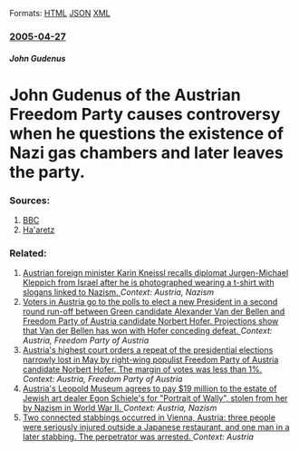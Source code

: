
Formats: [HTML](/news/2005/04/27/john-gudenus-of-the-austrian-freedom-party-causes-controversy-when-he-questions-the-existence-of-nazi-gas-chambers-and-later-leaves-the-par.html)  [JSON](/news/2005/04/27/john-gudenus-of-the-austrian-freedom-party-causes-controversy-when-he-questions-the-existence-of-nazi-gas-chambers-and-later-leaves-the-par.json)  [XML](/news/2005/04/27/john-gudenus-of-the-austrian-freedom-party-causes-controversy-when-he-questions-the-existence-of-nazi-gas-chambers-and-later-leaves-the-par.xml)  

### [2005-04-27](/news/2005/04/27/index.md)

##### John Gudenus
#  John Gudenus of the Austrian Freedom Party causes controversy when he questions the existence of Nazi gas chambers and later leaves the party. 




### Sources:

1. [BBC](http://news.bbc.co.uk/2/hi/europe/4491231.stm)
2. [Ha'aretz](http://www.haaretz.com/hasen/spages/569406.html)

### Related:

1. [Austrian foreign minister Karin Kneissl recalls diplomat Jurgen-Michael Kleppich from Israel after he is photographed wearing a t-shirt with slogans linked to Nazism. ](/news/2018/03/21/austrian-foreign-minister-karin-kneissl-recalls-diplomat-ja1-4rgen-michael-kleppich-from-israel-after-he-is-photographed-wearing-a-t-shirt-wit.md) _Context: Austria, Nazism_
2. [Voters in Austria go to the polls to elect a new President in a second round run-off between Green candidate Alexander Van der Bellen and Freedom Party of Austria candidate Norbert Hofer. Projections show that Van der Bellen has won with Hofer conceding defeat. ](/news/2016/12/4/voters-in-austria-go-to-the-polls-to-elect-a-new-president-in-a-second-round-run-off-between-green-candidate-alexander-van-der-bellen-and-fr.md) _Context: Austria, Freedom Party of Austria_
3. [Austria's highest court orders a repeat of the presidential elections narrowly lost in May by right-wing populist Freedom Party of Austria candidate Norbert Hofer. The margin of votes was less than 1%. ](/news/2016/07/1/austriaas-highest-court-orders-a-repeat-of-the-presidential-elections-narrowly-lost-in-may-by-right-wing-populist-freedom-party-of-austria.md) _Context: Austria, Freedom Party of Austria_
4. [Austria's Leopold Museum agrees to pay $19 million to the estate of Jewish art dealer Egon Schiele's for "Portrait of Wally", stolen from her by Nazism in World War II. ](/news/2010/07/21/austria-s-leopold-museum-agrees-to-pay-19-million-to-the-estate-of-jewish-art-dealer-egon-schiele-s-for-portrait-of-wally-stolen-from-he.md) _Context: Austria, Nazism_
5. [Two connected stabbings occurred in Vienna, Austria: three people were seriously injured outside a Japanese restaurant, and one man in a later stabbing. The perpetrator was arrested. ](/news/2018/03/7/two-connected-stabbings-occurred-in-vienna-austria-three-people-were-seriously-injured-outside-a-japanese-restaurant-and-one-man-in-a-lat.md) _Context: Austria_
